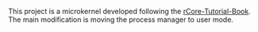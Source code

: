This project is a microkernel developed following the [rCore-Tutorial-Book](https://rcore-os.cn/rCore-Tutorial-Book-v3/index.html). 
The main modification is moving the process manager to user mode.
